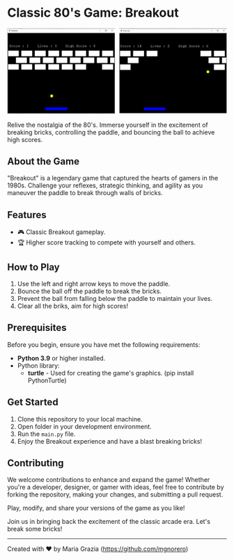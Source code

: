 # Classic 80's Game: Breakout

![Breakout Gameplay](breakout_screenshot.png)

Relive the nostalgia of the 80's. Immerse yourself in the excitement of breaking bricks, controlling the paddle, and bouncing the ball to achieve high scores.

## About the Game

"Breakout" is a legendary game that captured the hearts of gamers in the 1980s. Challenge your reflexes, strategic thinking, and agility as you maneuver the paddle to break through walls of bricks.

## Features

- 🎮 Classic Breakout gameplay.
- 🏆 Higher score tracking to compete with yourself and others.

## How to Play

1. Use the left and right arrow keys to move the paddle.
2. Bounce the ball off the paddle to break the bricks.
3. Prevent the ball from falling below the paddle to maintain your lives.
4. Clear all the briks, aim for high scores!

## Prerequisites

Before you begin, ensure you have met the following requirements:
- **Python 3.9** or higher installed.
- Python library:
  - **turtle** - Used for creating the game's graphics. (pip install PythonTurtle)

## Get Started

1. Clone this repository to your local machine.
2. Open folder in your development environment.
3. Run the `main.py` file.
4. Enjoy the Breakout experience and have a blast breaking bricks!

## Contributing

We welcome contributions to enhance and expand the game! Whether you're a developer, designer, or gamer with ideas, feel free to contribute by forking the repository, making your changes, and submitting a pull request.

Play, modify, and share your versions of the game as you like!

Join us in bringing back the excitement of the classic arcade era. Let's break some bricks!

---
Created with ❤️ by Maria Grazia (https://github.com/mgnorero)

